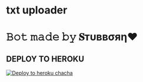 # txt uploader

# 𝙱𝚘𝚝 𝚖𝚊𝚍𝚎 𝚋𝚢 𝐒тυввσяη❤️


## DEPLOY TO HEROKU


[![Deploy to heroku chacha](https://www.herokucdn.com/deploy/button.svg)](https://dashboard.heroku.com/new?template=https://github.com/Theamitkumarsaini/Classplus)
